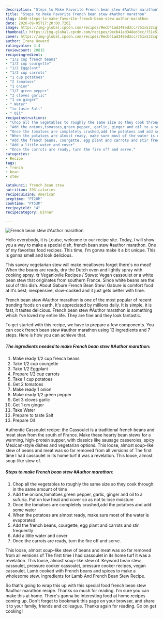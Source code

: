 ```yaml
---
description: "Steps to Make Favorite French bean stew #Author marathon"
title: "Steps to Make Favorite French bean stew #Author marathon"
slug: 5648-steps-to-make-favorite-french-bean-stew-author-marathon
date: 2020-09-05T17:20:00.726Z
image: https://img-global.cpcdn.com/recipes/9ecb41ad348ed3cc/751x532cq70/french-bean-stew-author-marathon-recipe-main-photo.jpg
thumbnail: https://img-global.cpcdn.com/recipes/9ecb41ad348ed3cc/751x532cq70/french-bean-stew-author-marathon-recipe-main-photo.jpg
cover: https://img-global.cpcdn.com/recipes/9ecb41ad348ed3cc/751x532cq70/french-bean-stew-author-marathon-recipe-main-photo.jpg
author: Irene Howard
ratingvalue: 4.4
reviewcount: 20815
recipeingredient:
- "1/2 cup french beans"
- "1/2 cup courgette"
- "1/2 Eggplant"
- "1/2 cup carrots"
- "1 cup potatoes"
- "2 tomatoes"
- "1 onion"
- "1/2 green pepper"
- "3 cloves garlic"
- "1 cm ginger"
- " Water"
- "to taste Salt"
- " Oil"
recipeinstructions:
- "Chop all the vegetables to roughly the same size so they cook through in the same amount of time"
- "Add the onions,tomatoes,green pepper, garlic, ginger and oil to a sufuria. Put on low heat and cover so as not to lose moisture"
- "Once the tomatoes are completely crushed,add the potatoes and add some water"
- "When the potatoes are almost ready, make sure most of the water is evaporated"
- "Add the french beans, courgette, egg plant and carrots and stir frequently"
- "Add a little water and cover"
- "Once the carrots are ready, turn the fire off and serve."
categories:
- Recipe
tags:
- french
- bean
- stew

katakunci: french bean stew 
nutrition: 293 calories
recipecuisine: American
preptime: "PT20M"
cooktime: "PT53M"
recipeyield: "4"
recipecategory: Dinner

---
```



![French bean stew #Author marathon](https://img-global.cpcdn.com/recipes/9ecb41ad348ed3cc/751x532cq70/french-bean-stew-author-marathon-recipe-main-photo.jpg)

Hello everybody, it is Louise, welcome to our recipe site. Today, I will show you a way to make a special dish, french bean stew #author marathon. One of my favorites food recipes. This time, I'm gonna make it a bit unique. This is gonna smell and look delicious.

This savory vegetarian stew will make meatlovers forget there&#39;s no meat! When the beans are ready, dry the Dutch oven and lightly spray with cooking spray. ✿ Veganlovlie Recipes / Stews: Vegan cassoulet or a white bean stew that originates from southern France. Since white beans are the soul of this dish. About Gabure French Bean Stew: Gabure is comfort food at it&#39;s best; inexpensive, slow-cooked and it just gets better with time.

French bean stew #Author marathon is one of the most popular of recent trending foods on earth. It's appreciated by millions daily. It is simple, it is fast, it tastes delicious. French bean stew #Author marathon is something which I've loved my entire life. They are fine and they look fantastic.


To get started with this recipe, we have to prepare a few components. You can cook french bean stew #author marathon using 13 ingredients and 7 steps. Here is how you can achieve that.

<!--inarticleads1-->

##### The ingredients needed to make French bean stew #Author marathon:

1. Make ready 1/2 cup french beans
1. Take 1/2 cup courgette
1. Take 1/2 Eggplant
1. Prepare 1/2 cup carrots
1. Take 1 cup potatoes
1. Get 2 tomatoes
1. Make ready 1 onion
1. Make ready 1/2 green pepper
1. Get 3 cloves garlic
1. Get 1 cm ginger
1. Take  Water
1. Prepare to taste Salt
1. Prepare  Oil


Authentic Cassoulet recipe: the Cassoulet is a traditional french beans and meat stew from the south of France. Make these hearty bean stews for a warming, high-protein supper, with classics like sausage casseroles, spicy Mexican-style dishes and vegetarian options. This loose, almost soup-like stew of beans and meat was so far removed from all versions of The first time I had cassoulet in its home turf it was a revelation. This loose, almost soup-like stew of. 

<!--inarticleads2-->

##### Steps to make French bean stew #Author marathon:

1. Chop all the vegetables to roughly the same size so they cook through in the same amount of time
1. Add the onions,tomatoes,green pepper, garlic, ginger and oil to a sufuria. Put on low heat and cover so as not to lose moisture
1. Once the tomatoes are completely crushed,add the potatoes and add some water
1. When the potatoes are almost ready, make sure most of the water is evaporated
1. Add the french beans, courgette, egg plant and carrots and stir frequently
1. Add a little water and cover
1. Once the carrots are ready, turn the fire off and serve.


This loose, almost soup-like stew of beans and meat was so far removed from all versions of The first time I had cassoulet in its home turf it was a revelation. This loose, almost soup-like stew of. Keyword bean stew, cassoulet, pressure cooker cassoulet, pressure cooker recipes, vegan cassoulet. Lamb cooked with French beans and spices to make a wholesome stew. Ingredients for Lamb And French Bean Stew Recipe. 

So that's going to wrap this up with this special food french bean stew #author marathon recipe. Thanks so much for reading. I'm sure you can make this at home. There's gonna be interesting food at home recipes coming up. Don't forget to bookmark this page on your browser, and share it to your family, friends and colleague. Thanks again for reading. Go on get cooking!
